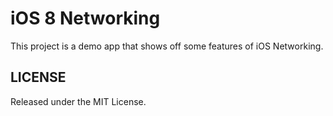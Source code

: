 # iOS 8 Networking

This project is a demo app that shows off some features of iOS Networking.

## LICENSE

Released under the MIT License.
